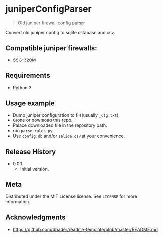 # juniperConfigParser
> Old juniper firewall config parser

Convert old juniper config to sqlite database and csv.

## Compatible juniper firewalls:

* SSG-320M

## Requirements

* Python 3

## Usage example

* Dump juniper configuration to file(usually `_cfg.txt`).
* Clone or download this repo.
* Palace downloaded file in the repository path.
* run `parse_rules.py`
* Use `config.db` and/or `salida.csv` at your convenience.

## Release History

* 0.0.1
  * Initial versión.

## Meta

Distributed under the MIT License license. See ``LICENSE`` for more information.


## Acknowledgments

* https://github.com/dbader/readme-template/blob/master/README.md
